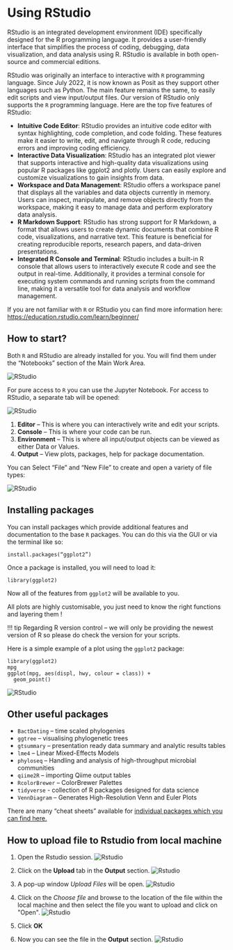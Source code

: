 # Using RStudio

RStudio is an integrated development environment (IDE) specifically designed for the R programming language. It provides a user-friendly interface that simplifies the process of coding, debugging, data visualization, and data analysis using R. RStudio is available in both open-source and commercial editions.

RStudio was originally an interface to interactive with `R` programming language. Since July 2022, it is now known as Posit as they support other languages such as Python. The main feature remains the same, to easily edit scripts and view input/output files. Our version of RStudio only supports the `R` programming language. Here are the top five features of RStudio:

* **Intuitive Code Editor**: RStudio provides an intuitive code editor with syntax highlighting, code completion, and code folding. These features make it easier to write, edit, and navigate through R code, reducing errors and improving coding efficiency.
* **Interactive Data Visualization**: RStudio has an integrated plot viewer that supports interactive and high-quality data visualizations using popular R packages like ggplot2 and plotly. Users can easily explore and customize visualizations to gain insights from data.
* **Workspace and Data Management**: RStudio offers a workspace panel that displays all the variables and data objects currently in memory. Users can inspect, manipulate, and remove objects directly from the workspace, making it easy to manage data and perform exploratory data analysis.
* **R Markdown Support**: RStudio has strong support for R Markdown, a format that allows users to create dynamic documents that combine R code, visualizations, and narrative text. This feature is beneficial for creating reproducible reports, research papers, and data-driven presentations.
* **Integrated R Console and Terminal**: RStudio includes a built-in R console that allows users to interactively execute R code and see the output in real-time. Additionally, it provides a terminal console for executing system commands and running scripts from the command line, making it a versatile tool for data analysis and workflow management.

If you are not familiar with `R` or RStudio you can find more information here: [https://education.rstudio.com/learn/beginner/ 
](https://education.rstudio.com/learn/beginner/ 
)
## How to start?

Both `R` and RStudio are already installed for you. You will find them under the “Notebooks” section of the Main Work Area. 

![RStudio](../img/r-open.png)

For pure access to `R` you can use the Jupyter Notebook. For access to RStudio, a separate tab will be opened:

![RStudio](../img/rstudio.png)

1. **Editor** – This is where you can interactively write and edit your scripts.
2. **Console** – This is where your code can be run.
3. **Environment** – This is where all input/output objects can be viewed as either Data or Values.
4. **Output** – View plots, packages, help for package documentation.

You can Select “File” and “New File” to create and open a variety of file types:

![RStudio](../img/r-new-file.png)

## Installing packages

You can install packages which provide additional features and documentation to the base `R` packages. You can do this via the GUI or via the terminal like so:

```
install.packages(“ggplot2”)
```

Once a package is installed, you will need to load it:
```
library(ggplot2)
```

Now all of the features from `ggplot2` will be available to you.

All plots are highly customisable, you just need to know the right functions and layering them !

<!-- prettier-ignore -->
!!! tip
    Regarding R version control – we will only be providing the newest version of R so please do check the version for your scripts.

Here is a simple example of a plot using the `ggplot2` package:

```
library(ggplot2)
mpg
ggplot(mpg, aes(displ, hwy, colour = class)) + 
  geom_point()
```

![RStudio](../img/r-in-action.png)


## Other useful packages

* `BactDating` – time scaled phylogenies
* `ggtree` – visualising phylogenetic trees
* `gtsummary` – presentation ready data summary and analytic results tables
* `lme4` – Linear Mixed-Effects Models
* `phyloseq` – Handling and analysis of high-throughput microbial communities
* `qiime2R` – importing Qiime output tables
* `RcolorBrewer` – ColorBrewer Palettes
* `tidyverse` - collection of R packages designed for data science
* `VennDiagram` – Generates High-Resolution Venn and Euler Plots

There are many “cheat sheets” available for [individual packages which you can find here.](https://raw.githubusercontent.com/rstudio/cheatsheets/main/data-visualization-2.1.pdf 
)


## How to upload file to Rstudio from local machine

1. Open the Rstudio session.
![Rstudio](../img/rstudio.png)

2. Click on the **Upload** tab in the **Output** section.
![Rstudio](../img/rstudio-Upload.png)

3. A pop-up window *Upload Files* will be open.
![Rstudio](../img/rstudio-Upload-files.png) 

4. Click on the  *Choose file* and browse to the location of the file within the local machine and then select the file you want to upload and click on "Open".
![Rstudio](../img/rstudio-upload-files2.png)

4. Click **OK**

5. Now you can see the file in the **Output** section.
![Rstudio](../img/rstudio-uploaded-files.png)